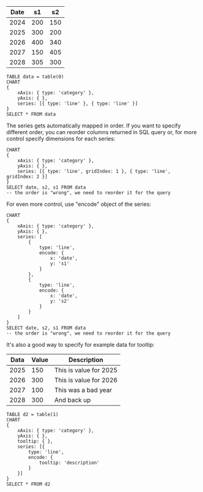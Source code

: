 
| Date | s1  | s2  |
| ---- | --- | --- |
| 2024 | 200 | 150 |
| 2025 | 300 | 200 |
| 2026 | 400 | 340 |
| 2027 | 150 | 405 |
| 2028 | 305 | 300 |

```sqlseal
TABLE data = table(0)
CHART 
{
	xAxis: { type: 'category' },
	yAxis: { },
	series: [{ type: 'line' }, { type: 'line' }]
}
SELECT * FROM data
```

The series gets automatically mapped in order. If you want to specify different order, you can reorder columns returned in SQL query or, for more control specify dimensions for each series:

```sqlseal
CHART 
{
	xAxis: { type: 'category' },
	yAxis: { },
	series: [{ type: 'line', gridIndex: 1 }, { type: 'line', gridIndex: 2 }]
}
SELECT date, s2, s1 FROM data 
-- the order is "wrong", we need to reorder it for the query
```

For even more control, use "encode" object of the series:
```sqlseal
CHART 
{
	xAxis: { type: 'category' },
	yAxis: { },
	series: [
		{
			type: 'line',
			encode: {
				x: 'date',
				y: 's1'
			}
		},
		{
			type: 'line',
			encode: {
				x: 'date',
				y: 's2'
			}
		}
	]
}
SELECT date, s2, s1 FROM data 
-- the order is "wrong", we need to reorder it for the query
```

It's also a good way to specify for example data for tooltip:

| Data | Value | Description            |
| ---- | ----- | ---------------------- |
| 2025 | 150   | This is value for 2025 |
| 2026 | 300   | This is value for 2026 |
| 2027 | 100   | This was a bad year    |
| 2028 | 300   | And back up            |

```sqlseal
TABLE d2 = table(1)
CHART
{
	xAxis: { type: 'category' },
	yAxis: { },
	tooltip: { },
	series: [{
		type: 'line',
		encode: {
			tooltip: 'description'
		}
	}]
}
SELECT * FROM d2
```
